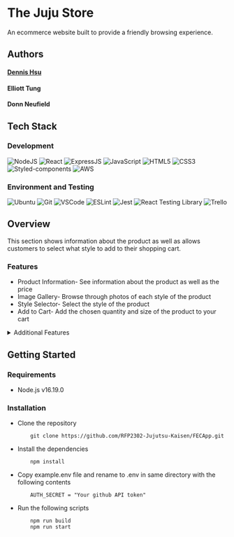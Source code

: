 # The Juju Store

An ecommerce website built to provide a friendly browsing experience.

## Authors
#### [Dennis Hsu](https://github.com/denniseh7)
#### Elliott Tung
#### Donn Neufield

## Tech Stack

### Development
![NodeJS](https://img.shields.io/badge/Node.js-43853D?style=for-the-badge&logo=node.js&logoColor=white)
![React](https://img.shields.io/badge/React-20232A?style=for-the-badge&logo=react&logoColor=61DAFB)
![ExpressJS](https://img.shields.io/badge/Express.js-404D59?style=for-the-badge)
![JavaScript](https://img.shields.io/badge/JavaScript-323330?style=for-the-badge&logo=javascript&logoColor=F7DF1E)
![HTML5](https://img.shields.io/badge/HTML5-E34F26?style=for-the-badge&logo=html5&logoColor=white)
![CSS3](https://img.shields.io/badge/CSS3-1572B6?style=for-the-badge&logo=css3&logoColor=white)
![Styled-components](https://img.shields.io/badge/styled--components-DB7093?style=for-the-badge&logo=styled-components&logoColor=white)
![AWS](https://img.shields.io/badge/Amazon_AWS-232F3E?style=for-the-badge&logo=amazon-aws&logoColor=white)

### Environment and Testing
![Ubuntu](https://img.shields.io/badge/Ubuntu-E95420?style=for-the-badge&logo=ubuntu&logoColor=white)
![Git](https://img.shields.io/badge/GIT-E44C30?style=for-the-badge&logo=git&logoColor=white)
![VSCode](https://img.shields.io/badge/Visual_Studio_Code-0078D4?style=for-the-badge&logo=visual%20studio%20code&logoColor=white)
![ESLint](https://img.shields.io/badge/eslint-3A33D1?style=for-the-badge&logo=eslint&logoColor=white)
![Jest](https://img.shields.io/badge/Jest-323330?style=for-the-badge&logo=Jest&logoColor=white)
![React Testing Library](https://img.shields.io/badge/testing%20library-323330?style=for-the-badge&logo=testing-library&logoColor=red)
![Trello](https://img.shields.io/badge/Trello-0052CC?style=for-the-badge&logo=trello&logoColor=white)

<!--- Dennis: Product Overview --->
## Overview
This section shows information about the product as well as allows customers to select what style to add to their shopping cart.

### Features

* Product Information- See information about the product as well as the price 
* Image Gallery- Browse through photos of each style of the product
* Style Selector- Select the style of the product
* Add to Cart- Add the chosen quantity and size of the product to your cart

<details>
<summary>Additional Features</summary>
<br>
  <ul>
    <li>Zoom in to photos of the gallery</li>
    <li>Show products that are on sale</li>
    <li>Share their experience on social media about the product</li>
  </ul>
</details>

## Getting Started

### Requirements
* Node.js v16.19.0

### Installation
* Clone the repository
    ```
        git clone https://github.com/RFP2302-Jujutsu-Kaisen/FECApp.git
    ```
* Install the dependencies
    ```
        npm install
    ```
* Copy example.env file and rename to .env in same directory with the following contents
    ```
        AUTH_SECRET = "Your github API token"
    ```
* Run the following scripts
    ```
        npm run build
        npm run start
    ```
